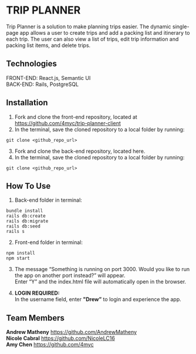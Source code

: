 # TRIP PLANNER

Trip Planner is a solution to make planning trips easier. The dynamic single-page app allows a user to create trips and add a packing list and itinerary to each trip. The user can also view a list of trips, edit trip information and packing list items, and delete trips.  

## Technologies  

FRONT-END: React.js, Semantic UI  
BACK-END: Rails, PostgreSQL  

## Installation 
1. Fork and clone the front-end repository, located at https://github.com/4myc/trip-planner-client  
2. In the terminal, save the cloned repository to a local folder by running:   
```
git clone <github_repo_url>    
```
3. Fork and clone the back-end repository, located here.
4. In the terminal, save the cloned repository to a local folder by running:   
```
git clone <github_repo_url>  
```


## How To Use 
1. Back-end folder in terminal:   
```
bundle install 
rails db:create
rails db:migrate
rails db:seed
rails s
```

2. Front-end folder in terminal:  
```
npm install  
npm start 
```

3. The message “Something is running on port 3000. Would you like to run the app on another port instead?” will appear.  
Enter “Y” and the index.html file will automatically open in the browser.  

4. **LOGIN REQUIRED:**  
In the username field, enter **"Drew”** to login and experience the app.


## Team Members 
**Andrew Matheny** https://github.com/AndrewMatheny     
**Nicole Cabral** https://github.com/NicoleLC16  
**Amy Chen** https://github.com/4myc  
